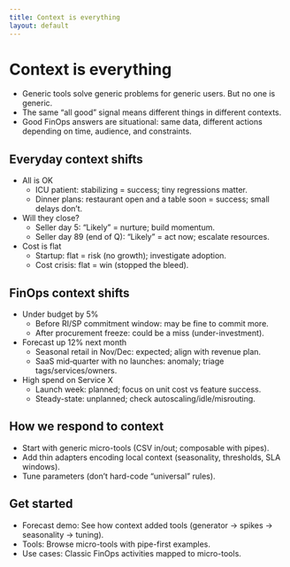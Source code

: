 ```yaml
---
title: Context is everything
layout: default
---
```


# Context is everything

- Generic tools solve generic problems for generic users. But no one is generic.
- The same “all good” signal means different things in different contexts.
- Good FinOps answers are situational: same data, different actions depending on time, audience, and constraints.

## Everyday context shifts
- All is OK
  - ICU patient: stabilizing = success; tiny regressions matter.
  - Dinner plans: restaurant open and a table soon = success; small delays don’t.
- Will they close?
  - Seller day 5: “Likely” = nurture; build momentum.
  - Seller day 89 (end of Q): “Likely” = act now; escalate resources.
- Cost is flat
  - Startup: flat = risk (no growth); investigate adoption.
  - Cost crisis: flat = win (stopped the bleed).

## FinOps context shifts
- Under budget by 5%
  - Before RI/SP commitment window: may be fine to commit more.
  - After procurement freeze: could be a miss (under-investment).
- Forecast up 12% next month
  - Seasonal retail in Nov/Dec: expected; align with revenue plan.
  - SaaS mid‑quarter with no launches: anomaly; triage tags/services/owners.
- High spend on Service X
  - Launch week: planned; focus on unit cost vs feature success.
  - Steady-state: unplanned; check autoscaling/idle/misrouting.

## How we respond to context
- Start with generic micro-tools (CSV in/out; composable with pipes).
- Add thin adapters encoding local context (seasonality, thresholds, SLA windows).
- Tune parameters (don’t hard-code “universal” rules).

## Get started
- Forecast demo: See how context added tools (generator → spikes → seasonality → tuning).
- Tools: Browse micro-tools with pipe-first examples.
- Use cases: Classic FinOps activities mapped to micro-tools.
